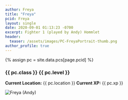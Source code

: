 ```yaml
---
author: Freya
title: "Freya"
pcid: Freya
layout: single
date: 2020-09-01 01:13:23 -0700
excerpt: Fighter 1 (played by Andy) Hommlet
header:
  teaser: /assets/images/PC-FreyaPortrait-thumb.png
author_profile: true
---
```


{% assign pc = site.data.pcs[page.pcid] %}

### {{ pc.class }} {{ pc.level }}
**Current Location:** {{ pc.location }}
**Current XP:** {{ pc.xp }}

![Freya (_Andy_)](/assets/images/PC-Freya.2020.09.03.jpg)

